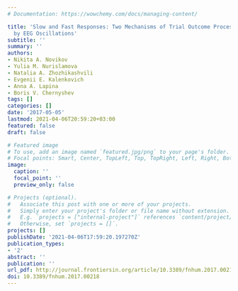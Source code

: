 ```yaml
---
# Documentation: https://wowchemy.com/docs/managing-content/

title: 'Slow and Fast Responses: Two Mechanisms of Trial Outcome Processing Revealed
  by EEG Oscillations'
subtitle: ''
summary: ''
authors:
- Nikita A. Novikov
- Yulia M. Nurislamova
- Natalia A. Zhozhikashvili
- Evgenii E. Kalenkovich
- Anna A. Lapina
- Boris V. Chernyshev
tags: []
categories: []
date: '2017-05-05'
lastmod: 2021-04-06T20:59:20+03:00
featured: false
draft: false

# Featured image
# To use, add an image named `featured.jpg/png` to your page's folder.
# Focal points: Smart, Center, TopLeft, Top, TopRight, Left, Right, BottomLeft, Bottom, BottomRight.
image:
  caption: ''
  focal_point: ''
  preview_only: false

# Projects (optional).
#   Associate this post with one or more of your projects.
#   Simply enter your project's folder or file name without extension.
#   E.g. `projects = ["internal-project"]` references `content/project/deep-learning/index.md`.
#   Otherwise, set `projects = []`.
projects: []
publishDate: '2021-04-06T17:59:20.197270Z'
publication_types:
- '2'
abstract: ''
publication: ''
url_pdf: http://journal.frontiersin.org/article/10.3389/fnhum.2017.00218/full
doi: 10.3389/fnhum.2017.00218
---
```

